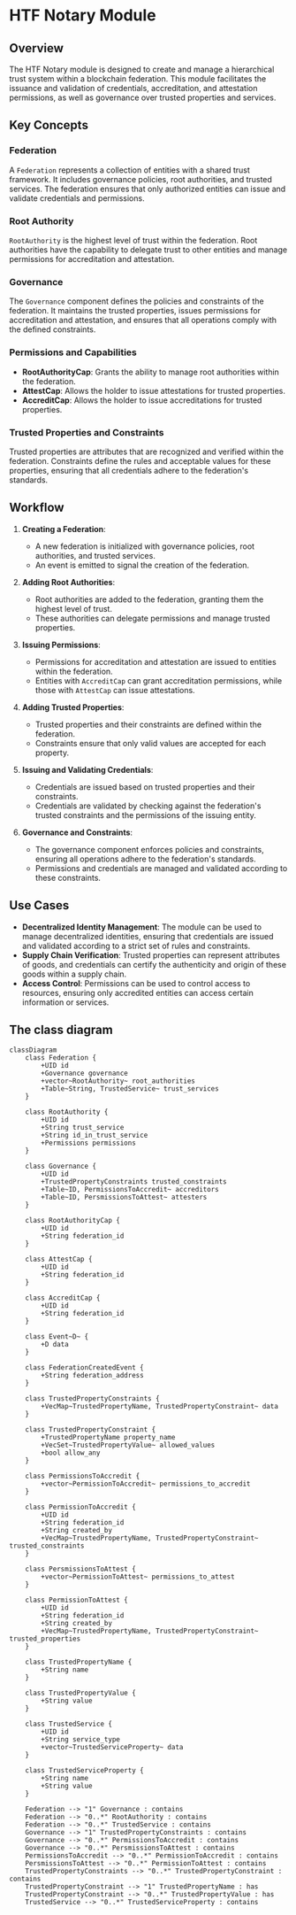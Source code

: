 # HTF Notary Module

## Overview

The HTF Notary module is designed to create and manage a hierarchical trust system within a blockchain federation. This module facilitates the issuance and validation of credentials, accreditation, and attestation permissions, as well as governance over trusted properties and services.

## Key Concepts

### Federation

A `Federation` represents a collection of entities with a shared trust framework. It includes governance policies, root authorities, and trusted services. The federation ensures that only authorized entities can issue and validate credentials and permissions.

### Root Authority

`RootAuthority` is the highest level of trust within the federation. Root authorities have the capability to delegate trust to other entities and manage permissions for accreditation and attestation.

### Governance

The `Governance` component defines the policies and constraints of the federation. It maintains the trusted properties, issues permissions for accreditation and attestation, and ensures that all operations comply with the defined constraints.

### Permissions and Capabilities

- **RootAuthorityCap**: Grants the ability to manage root authorities within the federation.
- **AttestCap**: Allows the holder to issue attestations for trusted properties.
- **AccreditCap**: Allows the holder to issue accreditations for trusted properties.

### Trusted Properties and Constraints

Trusted properties are attributes that are recognized and verified within the federation. Constraints define the rules and acceptable values for these properties, ensuring that all credentials adhere to the federation's standards.

## Workflow

1. **Creating a Federation**:

   - A new federation is initialized with governance policies, root authorities, and trusted services.
   - An event is emitted to signal the creation of the federation.

2. **Adding Root Authorities**:

   - Root authorities are added to the federation, granting them the highest level of trust.
   - These authorities can delegate permissions and manage trusted properties.

3. **Issuing Permissions**:

   - Permissions for accreditation and attestation are issued to entities within the federation.
   - Entities with `AccreditCap` can grant accreditation permissions, while those with `AttestCap` can issue attestations.

4. **Adding Trusted Properties**:

   - Trusted properties and their constraints are defined within the federation.
   - Constraints ensure that only valid values are accepted for each property.

5. **Issuing and Validating Credentials**:

   - Credentials are issued based on trusted properties and their constraints.
   - Credentials are validated by checking against the federation's trusted constraints and the permissions of the issuing entity.

6. **Governance and Constraints**:
   - The governance component enforces policies and constraints, ensuring all operations adhere to the federation's standards.
   - Permissions and credentials are managed and validated according to these constraints.

## Use Cases

- **Decentralized Identity Management**: The module can be used to manage decentralized identities, ensuring that credentials are issued and validated according to a strict set of rules and constraints.
- **Supply Chain Verification**: Trusted properties can represent attributes of goods, and credentials can certify the authenticity and origin of these goods within a supply chain.
- **Access Control**: Permissions can be used to control access to resources, ensuring only accredited entities can access certain information or services.

## The class diagram

```mermaid
classDiagram
    class Federation {
        +UID id
        +Governance governance
        +vector~RootAuthority~ root_authorities
        +Table~String, TrustedService~ trust_services
    }

    class RootAuthority {
        +UID id
        +String trust_service
        +String id_in_trust_service
        +Permissions permissions
    }

    class Governance {
        +UID id
        +TrustedPropertyConstraints trusted_constraints
        +Table~ID, PermissionsToAccredit~ accreditors
        +Table~ID, PersmissionsToAttest~ attesters
    }

    class RootAuthorityCap {
        +UID id
        +String federation_id
    }

    class AttestCap {
        +UID id
        +String federation_id
    }

    class AccreditCap {
        +UID id
        +String federation_id
    }

    class Event~D~ {
        +D data
    }

    class FederationCreatedEvent {
        +String federation_address
    }

    class TrustedPropertyConstraints {
        +VecMap~TrustedPropertyName, TrustedPropertyConstraint~ data
    }

    class TrustedPropertyConstraint {
        +TrustedPropertyName property_name
        +VecSet~TrustedPropertyValue~ allowed_values
        +bool allow_any
    }

    class PermissionsToAccredit {
        +vector~PermissionToAccredit~ permissions_to_accredit
    }

    class PermissionToAccredit {
        +UID id
        +String federation_id
        +String created_by
        +VecMap~TrustedPropertyName, TrustedPropertyConstraint~ trusted_constraints
    }

    class PersmissionsToAttest {
        +vector~PermissionToAttest~ permissions_to_attest
    }

    class PermissionToAttest {
        +UID id
        +String federation_id
        +String created_by
        +VecMap~TrustedPropertyName, TrustedPropertyConstraint~ trusted_properties
    }

    class TrustedPropertyName {
        +String name
    }

    class TrustedPropertyValue {
        +String value
    }

    class TrustedService {
        +UID id
        +String service_type
        +vector~TrustedServiceProperty~ data
    }

    class TrustedServiceProperty {
        +String name
        +String value
    }

    Federation --> "1" Governance : contains
    Federation --> "0..*" RootAuthority : contains
    Federation --> "0..*" TrustedService : contains
    Governance --> "1" TrustedPropertyConstraints : contains
    Governance --> "0..*" PermissionsToAccredit : contains
    Governance --> "0..*" PersmissionsToAttest : contains
    PermissionsToAccredit --> "0..*" PermissionToAccredit : contains
    PersmissionsToAttest --> "0..*" PermissionToAttest : contains
    TrustedPropertyConstraints --> "0..*" TrustedPropertyConstraint : contains
    TrustedPropertyConstraint --> "1" TrustedPropertyName : has
    TrustedPropertyConstraint --> "0..*" TrustedPropertyValue : has
    TrustedService --> "0..*" TrustedServiceProperty : contains

```
